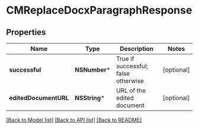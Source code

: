 # CMReplaceDocxParagraphResponse

## Properties
Name | Type | Description | Notes
------------ | ------------- | ------------- | -------------
**successful** | **NSNumber*** | True if successful; false otherwise | [optional] 
**editedDocumentURL** | **NSString*** | URL of the edited document | [optional] 

[[Back to Model list]](../README.md#documentation-for-models) [[Back to API list]](../README.md#documentation-for-api-endpoints) [[Back to README]](../README.md)


